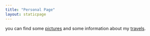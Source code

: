 ```yaml
---
title: "Personal Page"
layout: staticpage
---
```


you can find some [pictures](../gallery) and some information about my [travels](../travel).